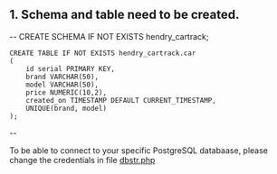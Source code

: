 ## 1. Schema and table need to be created.

--
    CREATE SCHEMA IF NOT EXISTS hendry_cartrack;

    CREATE TABLE IF NOT EXISTS hendry_cartrack.car
    (
        id serial PRIMARY KEY,
        brand VARCHAR(50), 
        model VARCHAR(50),
        price NUMERIC(10,2),
        created_on TIMESTAMP DEFAULT CURRENT_TIMESTAMP,
		UNIQUE(brand, model)
    );
--

To be able to connect to your specific PostgreSQL databaase, please change the credentials in file [dbstr.php](https://github.com/hendryyoung/cartrack/blob/master/dbstr.php)
